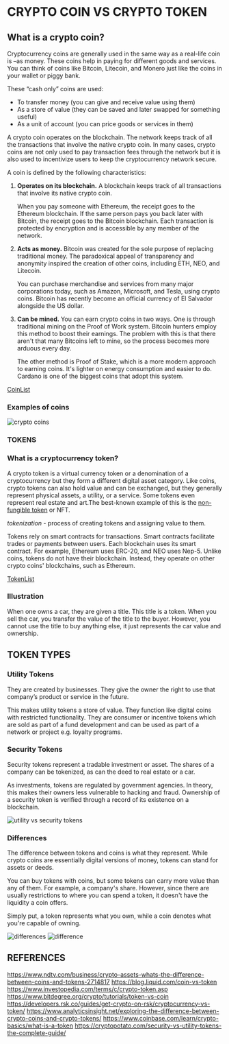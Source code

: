 # CRYPTO COIN VS CRYPTO TOKEN

## What is a crypto coin?

Cryptocurrency coins are generally used in the same way as a real-life coin is –as money. These coins help in paying for different goods and services.
You can think of coins like Bitcoin, Litecoin, and Monero just like the coins in your wallet or piggy bank.

These “cash only” coins are used:

- To transfer money (you can give and receive value using them)
- As a store of value (they can be saved and later swapped for something useful)
- As a unit of account (you can price goods or services in them)

A crypto coin operates on the blockchain. The network keeps track of all the transactions that involve the native crypto coin. In many cases, crypto coins are not only used to pay transaction fees through the network but it is also used to incentivize users to keep the cryptocurrency network secure.

A coin is defined by the following characteristics:

1. **Operates on its blockchain.** A blockchain keeps track of all transactions that involve its native crypto coin.

    When you pay someone with Ethereum, the receipt goes to the Ethereum blockchain. If the same person pays you back later with Bitcoin, the receipt goes to the Bitcoin blockchain. Each transaction is protected by encryption and is accessible by any member of the network.

2. **Acts as money.** Bitcoin was created for the sole purpose of replacing traditional money. The paradoxical appeal of transparency and anonymity inspired the creation of other coins, including ETH, NEO, and Litecoin.

    You can purchase merchandise and services from many major corporations today, such as Amazon, Microsoft, and Tesla, using crypto coins. Bitcoin has recently become an official currency of El Salvador alongside the US dollar.

3. **Can be mined.** You can earn crypto coins in two ways. One is through traditional mining on the Proof of Work system. Bitcoin hunters employ this method to boost their earnings. The problem with this is that there aren't that many Bitcoins left to mine, so the process becomes more arduous every day.

    The other method is Proof of Stake, which is a more modern approach to earning coins. It's lighter on energy consumption and easier to do. Cardano is one of the biggest coins that adopt this system.

[CoinList](https://coinmarketcap.com/coins/views/all/)

### Examples of coins

![crypto coins](https://static.vecteezy.com/system/resources/thumbnails/000/211/204/original/golden-cryptocurrency-coin-icons-set.jpg)

### TOKENS

### What is a cryptocurrency token?

A crypto token is a virtual currency token or a denomination of a cryptocurrency but they form a different digital asset category. Like coins, crypto tokens can also hold value and can be exchanged, but they generally represent physical assets, a utility, or a service.
Some tokens even represent real estate and art.The best-known example of this is the [non-fungible token](https://www.gobankingrates.com/investing/crypto/best-nft-marketplaces/) or NFT.

*tokenization* - process of creating tokens and assigning value to them.

Tokens rely on smart contracts for transactions.
Smart contracts facilitate trades or payments between users. Each blockchain uses its smart contract. For example, Ethereum uses ERC-20, and NEO uses Nep-5.
Unlike coins, tokens do not have their blockchain. Instead, they operate on other crypto coins' blockchains, such as Ethereum.

[TokenList](https://coinmarketcap.com/tokens/views/all/)

### Illustration

When one owns a car, they are given a title. This title is a token. When you sell the car, you transfer the value of the title to the buyer. However, you cannot use the title to buy anything else, it just represents the car value and ownership.

## TOKEN TYPES

### Utility Tokens

They are created by businesses. They give the owner the right to use that company’s product or service in the future.

This makes utility tokens a store of value. They function like digital coins with restricted functionality. 
They are consumer or incentive tokens which are sold as part of a fund development and can be used as part of a network or project e.g. loyalty programs. 

### Security Tokens

Security tokens represent a tradable investment or asset. The shares of a company can be tokenized, as can the deed to real estate or a car.

As investments, tokens are regulated by government agencies. In theory, this makes their owners less vulnerable to hacking and fraud. Ownership of a security token is verified through a record of its existence on a blockchain.

![utility vs security tokens](https://cdn.shortpixel.ai/spai/w_780+q_lossless+ret_img+to_webp/https://cryptopotato.com/wp-content/uploads/2018/09/security_vs_utility_token.jpg)


### Differences

The difference between tokens and coins is what they represent. While crypto coins are essentially digital versions of money, tokens can stand for assets or deeds.

You can buy tokens with coins, but some tokens can carry more value than any of them. For example, a company's share. However, since there are usually restrictions to where you can spend a token, it doesn't have the liquidity a coin offers.

Simply put, a token represents what you own, while a coin denotes what you're capable of owning.

![differences](https://developers.rsk.co/assets/img/guides/get-crypto-on-rsk/crypto-token-1.jpg)
![difference](https://developers.rsk.co/assets/img/guides/get-crypto-on-rsk/crypto-token-2.jpg)

## REFERENCES

<https://www.ndtv.com/business/crypto-assets-whats-the-difference-between-coins-and-tokens-2714817>
<https://blog.liquid.com/coin-vs-token>
<https://www.investopedia.com/terms/c/crypto-token.asp>
<https://www.bitdegree.org/crypto/tutorials/token-vs-coin>
<https://developers.rsk.co/guides/get-crypto-on-rsk/cryptocurrency-vs-token/>
<https://www.analyticsinsight.net/exploring-the-difference-between-crypto-coins-and-crypto-tokens/>
<https://www.coinbase.com/learn/crypto-basics/what-is-a-token>
<https://cryptopotato.com/security-vs-utility-tokens-the-complete-guide/>

